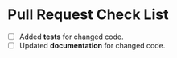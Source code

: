 # Pull Request Check List

<!-- This is just a reminder about the most common mistakes. Please make sure that you tick all *appropriate* boxes. -->
- [ ] Added **tests** for changed code.
- [ ] Updated **documentation** for changed code.
